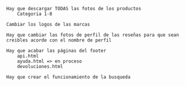 <!--! PREGUNTAR PARA IR A COMPRAR EL PELUCHE -->

    Hay que descargar TODAS las fotos de los productos
        Categoria 1-8

    Cambiar los logos de las marcas

    Hay que cambiar las fotos de perfil de las reseñas para que sean creibles acorde con el nombre de perfil

    Hay que acabar las páginas del footer
        api.html
        ayuda.html => en proceso
        devoluciones.html

    Hay que crear el funcionamiento de la busqueda